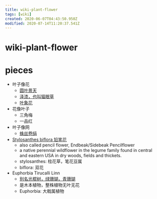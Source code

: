 ```yaml
---
title: wiki-plant-flower
tags: [wiki]
created: 2020-06-07T04:43:50.950Z
modified: 2020-07-14T11:20:37.541Z
---
```


# wiki-plant-flower

# pieces

- 叶子像花
  - [圆叶景天](http://www.qnong.com.cn/zhongzhi/huahui/14729.html)
  - [泽漆，也叫猫眼草](https://baike.baidu.com/item/%E7%8C%AB%E7%9C%BC%E8%8D%89/3342879)
  - [叶象花](https://www.changshifang.com/yaocai/Y/112771.html)
- 花像叶子
  - 三角梅
  - 一品红
- 叶子像网
  - [蛛丝卷绢](https://baike.baidu.com/item/%E8%9B%9B%E4%B8%9D%E5%8D%B7%E7%BB%A2/2496696)
- [Stylosanthes biflora 铅笔花](https://www.illinoiswildflowers.info/savanna/plants/pencil_flw.html)
  - also called pencil flower, Endbeak/Sidebeak Pencilflower
  - a native perennial wildflower in the legume family found in central and eastern USA in dry woods, fields and thickets. 
  - stylosanthes: 柱花草，笔花豆属
  - biflora: 双花
- Euphorbia Tirucalli Linn
  - [别名光棍树，绿珊瑚，青珊瑚](https://baike.baidu.com/item/%E5%85%89%E6%A3%8D%E6%A0%91/657887)
  - 是木本植物，整株植物无叶无花
  - Euphorbia: 大戟属植物
